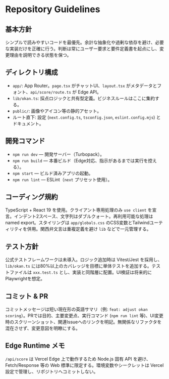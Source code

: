 # Repository Guidelines

## 基本方針
シンプルで読みやすいコードを最優先。余計な抽象化や過剰な依存を避け、必要な実装だけを正確に行う。判断は常にユーザー要求と要件定義書を起点にし、変更理由を説明できる状態を保つ。

## ディレクトリ構成
- `app/`: App Router。`page.tsx` がチャットUI、`layout.tsx` がメタデータとフォント、`api/score/route.ts` が Edge API。
- `lib/okan.ts`: 採点ロジックと共有型定義。ビジネスルールはここに集約する。
- `public/`: 画像やアイコン等の静的アセット。
- ルート直下: 設定 (`next.config.ts`, `tsconfig.json`, `eslint.config.mjs`) とドキュメント。

## 開発コマンド
- `npm run dev` — 開発サーバー（Turbopack）。
- `npm run build` — 本番ビルド（Edge対応、指示があるまでは実行を控える）。
- `npm start` — ビルド済みアプリの起動。
- `npm run lint` — ESLint（`next` プリセット使用）。

## コーディング規約
TypeScript + React 19 を使用。クライアント専用処理のみ `use client` を宣言。インデント2スペース、文字列はダブルクォート。再利用可能な処理は named export。スタイリングは `app/globals.css` のCSS変数とTailwindユーティリティを併用。関西弁文言は重複定義を避け `lib` などで一元管理する。

## テスト方針
公式テストフレームワークは未導入。ロジック追加時は Vitest/Jest を採用し、`lib/okan.ts` には80%以上のカバレッジを目標に単体テストを追加する。テストファイルは `xxx.test.ts` とし、実装と同階層に配置。UI検証は将来的にPlaywrightを想定。

## コミット & PR
コミットメッセージは短い現在形の英語サマリ（例: `feat: adjust okan scoring`）。PRでは目的、主要変更点、実行コマンド (`npm run lint` 等)、UI変更時のスクリーンショット、関連Issueへのリンクを明記。無関係なリファクタを混在させず、変更意図を明瞭にする。

## Edge Runtime メモ
`/api/score` は Vercel Edge 上で動作するため Node.js 固有 API を避け、Fetch/Response 等の Web 標準に限定する。環境変数やシークレットは Vercel 設定で管理し、リポジトリへコミットしない。
